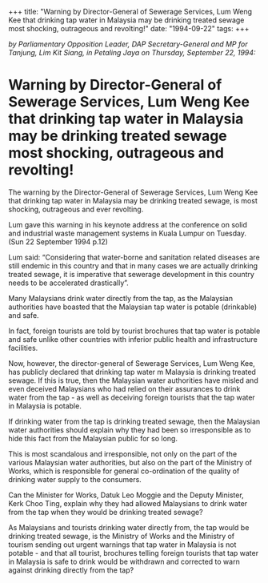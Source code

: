 +++ 
title: "Warning by Director-General of Sewerage Services, Lum Weng Kee that drinking tap water in Malaysia may be drinking treated sewage most shocking, outrageous and revolting!"
date: "1994-09-22"
tags:
+++

_by Parliamentary Opposition Leader, DAP Secretary-General and MP for Tanjung, Lim Kit Siang, in Petaling Jaya on Thursday, September 22, 1994:_

# Warning by Director-General of Sewerage Services, Lum Weng Kee that drinking tap water in Malaysia may be drinking treated sewage most shocking, outrageous and revolting!

The warning by the Director-General of Sewerage Services, Lum Weng Kee that drinking tap water in Malaysia may be drinking treated sewage, is most shocking, outrageous and ever revolting.

Lum gave this warning in his keynote address at the conference on solid and industrial waste management systems in Kuala Lumpur on Tuesday.  (Sun 22 September 1994 p.12)</u>

Lum said: “Considering that water-borne and sanitation related diseases are still endemic in this country and that in many cases we are actually drinking treated sewage, it is imperative that sewerage development in this country needs to be accelerated drastically”.

Many Malaysians drink water directly from the tap, as the Malaysian authorities have boasted that the Malaysian tap water is potable (drinkable) and safe.

In fact, foreign tourists are told by tourist brochures that tap water is potable and safe unlike other countries with inferior public health and infrastructure facilities.

Now, however, the director-general of Sewerage Services, Lum Weng Kee, has publicly declared that drinking tap water m Malaysia is drinking treated sewage. If this is true, then the Malaysian water authorities have misled and even deceived Malaysians who had relied on their assurances to drink water from the tap - as well as deceiving foreign tourists that the tap water in Malaysia is potable.

If drinking water from the tap is drinking treated sewage, then the Malaysian water authorities should explain why they had been so irresponsible as to hide this fact from the Malaysian public for so long.

This is most scandalous and irresponsible, not only on the part of the various Malaysian water authorities, but also on the part of the Ministry of Works, which is responsible for general co-ordination of the quality of drinking water supply to the consumers.

Can the Minister for Works, Datuk Leo Moggie and the Deputy Minister, Kerk Choo Ting, explain why they had allowed Malaysians to drink water from the tap when they would be drinking treated sewage?

As Malaysians and tourists drinking water directly from, the tap would be drinking treated sewage, is the Ministry of Works and the Ministry of tourism sending out urgent warnings that tap water in Malaysia is not potable - and that all tourist, brochures telling foreign tourists that tap water in Malaysia is safe to drink would be withdrawn and corrected to warn against drinking directly from the tap?
 
